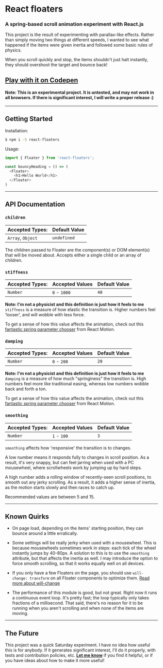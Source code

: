 # React floaters
### A spring-based scroll animation experiment with React.js

This project is the result of experimenting with parallax-like effects. Rather than simply moving two things at different speeds, I wanted to see what happened if the items were given inertia and followed some basic rules of physics.

When you scroll quickly and stop, the items shouldn't just halt instantly, they should overshoot the target and bounce back!

## [Play with it on Codepen](http://google.com)

#### Note: This is an experimental project. It is untested, and may not work in all browsers. If there is significant interest, I will write a proper release :)


-------

## Getting Started

Installation:

```bash
$ npm i -S react-floaters
```

Usage:

```js
import { Floater } from 'react-floaters';

const bouncyHeading = () => (
  <Floater>
    <h1>Hello World</h1>
  </Floater>
)
```

-------

## API Documentation

### `children`

| **Accepted Types:** | **Default Value** |
|---------------------|-------------------|
|  `Array`, `Object` | `undefined` |


The children passed to Floater are the component(s) or DOM element(s) that will be moved about. Accepts either a single child or an array of children.


### `stiffness`

| **Accepted Types:** | **Accepted Values** | **Default Value** |
|---------------------|-------------------|---------------------|
|  `Number` | `0` - `1000` |  `40` |


**Note: I'm not a physicist and this definition is just how it feels to me**
`stiffness` is a measure of how elastic the transition is. Higher numbers feel 'looser', and will wobble with less force.

To get a sense of how this value affects the animation, check out this [fantastic spring parameter chooser](http://chenglou.github.io/react-motion/demos/demo5-spring-parameters-chooser/) from React Motion.


### `damping`

| **Accepted Types:** | **Accepted Values** | **Default Value** |
|---------------------|-------------------|---------------------|
|  `Number` | `0` - `200` |  `20` |


**Note: I'm not a physicist and this definition is just how it feels to me**
`damping` is a measure of how much "springiness" the transition is. High numbers feel more like traditional easing, whereas low numbers wobble back and forth a ton.

To get a sense of how this value affects the animation, check out this [fantastic spring parameter chooser](http://chenglou.github.io/react-motion/demos/demo5-spring-parameters-chooser/) from React Motion.


### `smoothing`

| **Accepted Types:** | **Accepted Values** | **Default Value** |
|---------------------|-------------------|---------------------|
|  `Number` | `1` - `100` |  `3` |

`smoothing` affects how 'responsive' the transition is to changes.

A low number means it responds fully to changes in scroll position. As a result, it's very snappy, but can feel jarring when used with a PC mousewheel, where scrollwheels work by jumping up by hard steps.

A high number adds a rolling window of recently-seen scroll positions, to smooth out any jerky scrolling. As a result, it adds a higher sense of inertia, as the motion starts slowly and then races to catch up.

Recommended values are between 5 and 15.


-------

## Known Quirks

- On page load, depending on the items' starting position, they can bounce around a little erratically.

- Some settings will be really jerky when used with a mousewheel. This is because mousewheels sometimes work in steps: each tick of the wheel instantly jumps by 40-80px. A solution to this is to use the `smoothing` attribute, but that affects the inertia as well. I may introduce the option to force smooth scrolling, so that it works equally well on all devices.

- If you only have a few Floaters on the page, you should use `will-change: transform` on all Floater components to optimize them. [Read more about will-change](https://dev.opera.com/articles/css-will-change-property/)

- The performance of this module is good, but not great. Right now it runs a continuous event loop. It's pretty fast; the loop typically only takes fractions of a millisecond. That said, there's no reason for it to be running when you aren't scrolling and when none of the items are moving.


-----

## The Future

This project was a quick Saturday experiment. I have no idea how useful this is for anybody. If it generates significant interest, I'll do it properly, with tests and contribution policies, etc. **[Let me know](https://twitter.com/joshwcomeau)** if you find it helpful, or if you have ideas about how to make it more useful!
